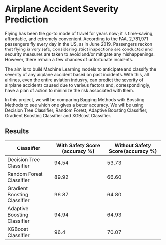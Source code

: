 # Airplane Accident Severity Prediction
Flying has been the go-to mode of travel for years now; it is time-saving, affordable, and extremely convenient. According to the FAA, 2,781,971 passengers fly every day in the US, as in June 2019. Passengers reckon that flying is very safe, considering strict inspections are conducted and security measures are taken to avoid and/or mitigate any mishappenings. However, there remain a few chances of unfortunate incidents.

The aim is to build Machine Learning models to anticipate and classify the severity of any airplane accident based on past incidents. With this, all airlines, even the entire aviation industry, can predict the severity of airplane accidents caused due to various factors and, correspondingly, have a plan of action to minimize the risk associated with them.

In this project, we will be comparing Bagging Methods with Bossting Methods to see which one gives a better accuracy. We will be using Decision Tree Classifier, Random Forest, Adaptive Boosting Classifier, Gradient Boosting Classifier and XGBoost Classifier.

## Results
|Classifier | With Safety Score (accuracy %) | Without Safety Score (accuracy %) |
| --- | --- | --- |
|Decision Tree Classifier |  94.54 | 53.73 |
|Random Forest Classifier |  89.92 | 66.60 |
|Gradient Boosting Classifier |  96.87 | 64.80 |
|Adaptive Boosting Classifier |  94.94 | 64.93 |
|XGBoost Classifier |  96.4 | 70.07 |
